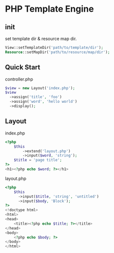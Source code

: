 PHP Template Engine
=======

## init

set template dir & resource map dir.

```php
View::setTemplateDir('path/to/template/dir');
Resource::setMapDir('path/to/resource/map/dir');
```

## Quick Start

controller.php

```php
$view = new Layout('index.php');
$view
  ->assign('title', 'foo')
  ->assign('word', 'hello world')
  ->display();
```

## Layout

index.php

```php
<?php
    $this
        ->extend('layout.php')
        ->input($word, 'string');
    $title = 'page title';
?>
<h1><?php echo $word; ?></h1>
```

layout.php

```php
<?php
    $this
      ->input($title, 'string', 'untitled')
      ->input($body, 'Block');
?>
<!doctype html>
<html>
<head>
    <title><?php echo $title; ?></title>
</head>
<body>
    <?php echo $body; ?>
</body>
</html>
```
